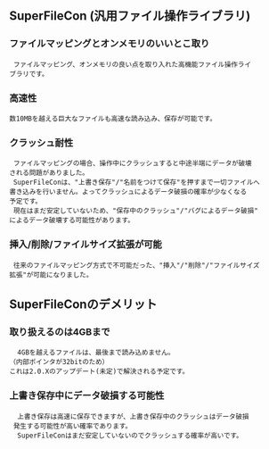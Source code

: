 ## SuperFileCon (汎用ファイル操作ライブラリ)

### ファイルマッピングとオンメモリのいいとこ取り

     ファイルマッピング、オンメモリの良い点を取り入れた高機能ファイル操作ライ
    ブラリです。

### 高速性

    数10MBを越える巨大なファイルも高速な読み込み、保存が可能です。

### クラッシュ耐性

     ファイルマッピングの場合、操作中にクラッシュすると中途半端にデータが破壊
    される問題がありました。
     SuperFileConは、"上書き保存"/"名前をつけて保存"を押すまで一切ファイルへ
    書き込みを行いません。よってクラッシュによるデータ破損の確率が少なくなる
    予定です。
     現在はまだ安定していないため、"保存中のクラッシュ"/"バグによるデータ破損"
    によるデータ破壊する可能性があります。

### 挿入/削除/ファイルサイズ拡張が可能

     往来のファイルマッピング方式で不可能だった、"挿入"/"削除"/"ファイルサイズ
    拡張"が可能になりました。

## SuperFileConのデメリット

### 取り扱えるのは4GBまで

      4GBを越えるファイルは、最後まで読み込めません。
    （内部ポインタが32bitのため）
    これは2.0.Xのアップデート(未定)で解決される予定です。

### 上書き保存中にデータ破損する可能性

      上書き保存は高速に保存できますが、上書き保存中のクラッシュはデータ破損
     発生する可能性が高い確率であります。
      SuperFileConはまだ安定していないのでクラッシュする確率が高いです。

